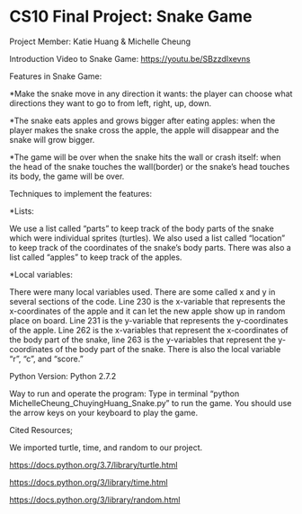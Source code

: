 # CS10 Final Project: Snake Game
Project Member: Katie Huang & Michelle Cheung

Introduction Video to Snake Game: https://youtu.be/SBzzdIxevns


Features in Snake Game:

*Make the snake move in any direction it wants: the player can choose what directions they want to go to from left, right, up, down.

*The snake eats apples and grows bigger after eating apples: when the player makes the snake cross the apple, the apple will disappear and the snake will grow bigger.

*The game will be over when the snake hits the wall or crash itself: when the head of the snake touches the wall(border) or the snake’s head touches its body, the game will be over.


Techniques to implement the features:

*Lists: 

We use a list called “parts” to keep track of the body parts of the snake which were individual sprites (turtles). We also used a list called “location” to keep track of the coordinates of the snake’s body parts. There was also a list called “apples” to keep track of the apples.

*Local variables:

There were many local variables used. There are some called x and y in several sections of the code. Line 230 is the x-variable that represents the x-coordinates of the apple and it can let the new apple show up in random place on board. Line 231 is the y-variable that represents the y-coordinates of the apple. Line 262 is the x-variables that represent the x-coordinates of the body part of the snake, line 263 is the y-variables that represent the y-coordinates of the body part of the snake. There is also the local variable “r”, “c”, and “score.”


Python Version: Python 2.7.2


Way to run and operate the program: Type in terminal “python MichelleCheung_ChuyingHuang_Snake.py” to run the game. You should use the arrow keys on your keyboard to play the game. 


Cited Resources;

We imported turtle, time, and random to our project.

https://docs.python.org/3.7/library/turtle.html

https://docs.python.org/3/library/time.html

https://docs.python.org/3/library/random.html
